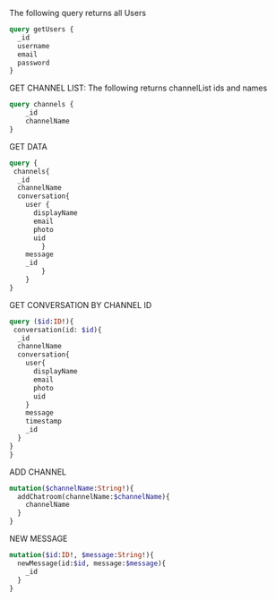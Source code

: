 The following query returns all Users 
```graphql
query getUsers {
  _id
  username
  email
  password
}
```
GET CHANNEL LIST: The following returns channelList ids and names
```graphql
query channels {
    _id
    channelName
}
```

GET DATA
```graphql
query {
 channels{
  _id
  channelName
  conversation{
    user {
      displayName
      email
      photo
      uid
        }
    message
    _id	
  	    }
    }
}
```
GET CONVERSATION BY CHANNEL ID
```graphql
query ($id:ID!){
 conversation(id: $id){
  _id
  channelName
  conversation{
    user{
      displayName
      email
      photo
      uid
    }
    message
    timestamp
    _id
  }
}
}
```
ADD CHANNEL
```graphql
mutation($channelName:String!){
  addChatroom(channelName:$channelName){
    channelName
  }
}
```
NEW MESSAGE
```graphql
mutation($id:ID!, $message:String!){
  newMessage(id:$id, message:$message){
    _id
  }
}
```
